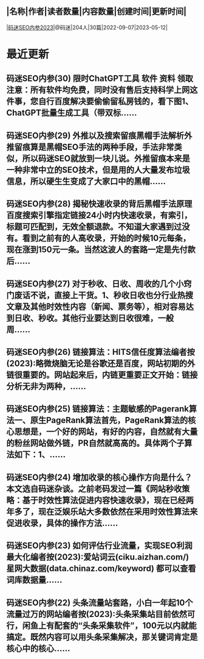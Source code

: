 |名称|作者|读者数量|内容数量|创建时间|更新时间|
---
|[码迷SEO内参2023](https://xiaobot.net/p/seofood?refer=0b133df9-27dc-423b-8101-639049001c13)|@码迷|204人|30篇|2022-09-07|2023-05-12|

# 最近更新
## 码迷SEO内参(30) 限时ChatGPT工具 软件 资料 领取注意：所有软件均免费，同时没有售后支持科学上网这件事，您自行百度解决要偷偷留私房钱的，看下图1、ChatGPT批量生成工具（带双标......
## 码迷SEO内参(29) 外推以及搜索留痕黑帽手法解析外推留痕算是黑帽SEO手法的两种手段，手法非常类似，所以码迷SEO就放到一块儿说。外推留痕本来是一种非常中立的SEO技术，但是用的人大量发布垃圾信息，所以硬生生变成了大家口中的黑帽......
## 码迷SEO内参(28) 揭秘快速收录的背后黑帽手法原理百度搜索引擎指定链接24小时内快速收录，有索引，标题可匹配到，无效全额退款。不知道大家遇到过没有。看到之前有的人高收录，开始的时候10元每条，现在涨到150元一条。当然这波人的套路一定是先付款后......
## 码迷SEO内参(27) 对于秒收、日收、周收的几个小窍门废话不说，直接上干货。1、秒收日收也分行业热搜文章及其他时效性内容（新闻、票务等），相对容易达到日收、秒收。其他行业要达到日收很难，一般周......
## 码迷SEO内参(26) 链接算法：HITS信任度算法编者按(2023):略微烧脑无论是谷歌还是百度，网站初期的外链很重要的。网站起来后，内链更重要正文开始：链接分析无非为两种，......
## 码迷SEO内参(25) 链接算法：主题敏感的Pagerank算法一、原生PageRank算法首先，PageRank算法的核心思想是，一个好的网站，有好的内容，自然就有大量的粉丝网站做外链，PR自然就高高的。具体两个子算法如下：1、......
## 码迷SEO内参(24) 增加收录的核心操作方向是什么？本文选自码迷杂谈。之前老码发过一篇《网站秒收策略：基于时效性算法促进内容快速收录》，现在已经两年多了，现在泛娱乐站大多数依然在采用时效性算法来促进收录，具体的操作方法......
## 码迷SEO内参(23) 如何评估行业流量，实现SEO利润最大化编者按(2023):爱站词云(ciku.aizhan.com/) 星网大数据(data.chinaz.com/keyword) 都可以查看词库数据量......
## 码迷SEO内参(22) 头条流量站套路，小白一年起10个流量过万的网站编者按(2023):头条采集站目前依然可行，闲鱼上有配套的“头条采集软件”，100元以内就能搞定。既然内容可以用头条采集解决，那关键词肯定是核心中的核心......

